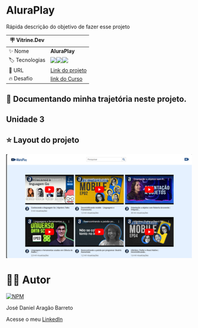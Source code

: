 # AluraPlay

Rápida descrição do objetivo de fazer esse projeto

| :placard: Vitrine.Dev |     |
| -------------  | --- |
| :sparkles: Nome        | **AluraPlay**
| :label: Tecnologias | <img src="https://img.shields.io/badge/HTML5-E34F26?style=for-the-badge&logo=html5&logoColor=white"><img src="https://img.shields.io/badge/CSS3-1572B6?style=for-the-badge&logo=css3&logoColor=white"><img src="https://img.shields.io/badge/JavaScript-F7DF1E?style=for-the-badge&logo=javascript&logoColor=black">
| :rocket: URL         | [Link do projeto]()
| :fire: Desafio     | [link do Curso](https://cursos.alura.com.br/course/javascript-criando-requisicoes)


## 🤯 Documentando minha trajetória neste projeto.

## Unidade 3




## ⭐ Layout do projeto
![Layout](https://github.com/DanielBarret0/JavaScript-criando-requisisoes/blob/Unidade-1/prints/unidade-3.png)


# 🙋‍♂️ Autor

[![NPM](https://img.shields.io/npm/l/react)](https://github.com/DanielBarret0/codeChella/blob/main/LICENSE.md)

José Daniel Aragão Barreto

Acesse o meu [LinkedIn](https://www.linkedin.com/in/daniel-barreto-1b763216a/)
